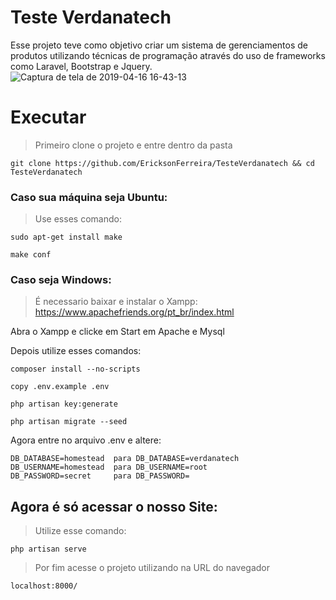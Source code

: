 # Teste Verdanatech

Esse projeto teve como objetivo criar um sistema de gerenciamentos de produtos utilizando técnicas de programação através do uso de frameworks como Laravel, Bootstrap e Jquery.
![Captura de tela de 2019-04-16 16-43-13](https://user-images.githubusercontent.com/40250320/56246283-3050a400-6067-11e9-9bf2-975b0bb4a635.png)

# Executar
> Primeiro clone o projeto e entre dentro da pasta
```
git clone https://github.com/EricksonFerreira/TesteVerdanatech && cd TesteVerdanatech
```
### Caso sua máquina seja Ubuntu:
> Use esses comando:
```
sudo apt-get install make
```
```
make conf
```
### Caso seja Windows:
> É necessario baixar e instalar o Xampp: https://www.apachefriends.org/pt_br/index.html
<p> Abra o Xampp e clicke em Start em Apache e Mysql</p>
<p>Depois utilize esses comandos:</p>

```
composer install --no-scripts
```
```
copy .env.example .env
```
```
php artisan key:generate
```
```
php artisan migrate --seed
```
Agora entre no arquivo .env e altere:
```
DB_DATABASE=homestead  para DB_DATABASE=verdanatech
DB_USERNAME=homestead  para DB_USERNAME=root
DB_PASSWORD=secret     para DB_PASSWORD=
```

## Agora é só acessar o nosso Site:

> Utilize esse comando:
```
php artisan serve
```
> Por fim acesse o projeto utilizando na URL do navegador

```
localhost:8000/
```
